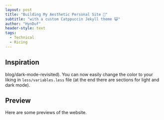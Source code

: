 ```yaml
---
layout: post
title: "Building My Aesthetic Personal Site 📝"
subtitle: "with a custom Catppuccin Jekyll theme 😺"
author: "HynDuf"
header-style: text
tags:
  - Technical
  - Ricing
---
```


## Inspiration 
blog/dark-mode-revisited). You can now easily change the color to your liking in `less/variables.less` file (at the end there are sections for light and dark mode).

## Preview
Here are some previews of the website.
